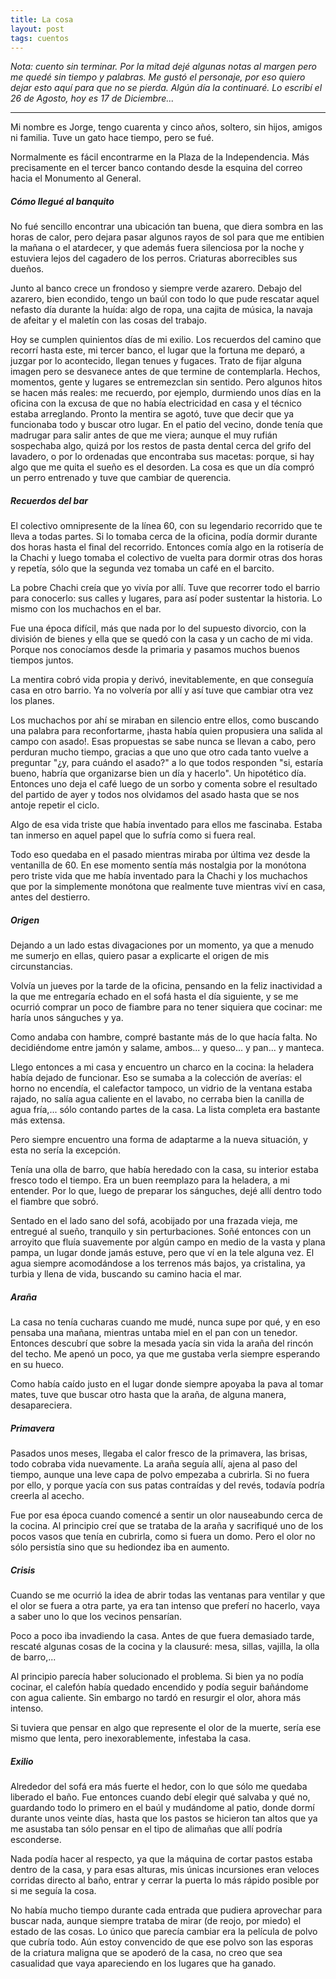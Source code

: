 ```yaml
---
title: La cosa
layout: post
tags: cuentos
---
```


*Nota: cuento sin terminar. Por la mitad dejé algunas notas al margen pero me quedé sin tiempo y palabras. Me gustó el personaje, por eso quiero dejar esto aquí para que no se pierda. Algún día la continuaré. Lo escribí el 26 de Agosto, hoy es 17 de Diciembre...*

---

Mi nombre es Jorge, tengo cuarenta y cinco años, soltero, sin hijos, amigos ni familia. Tuve un gato hace tiempo, pero se fué.

Normalmente es fácil encontrarme en la Plaza de la Independencia. Más precisamente en el tercer banco contando desde la esquina del correo hacia el Monumento al General.

##### Cómo llegué al banquito

No fué sencillo encontrar una ubicación tan buena, que diera sombra en las horas de calor, pero dejara pasar algunos rayos de sol para que me entibien la mañana o el atardecer, y que además fuera silenciosa por la noche y estuviera lejos del cagadero de los perros. Criaturas aborrecibles sus dueños.

Junto al banco crece un frondoso y siempre verde azarero. Debajo del azarero, bien econdido, tengo un baúl con todo lo que pude rescatar aquel nefasto día durante la huída: algo de ropa, una cajita de música, la navaja de afeitar y el maletín con las cosas del trabajo.

Hoy se cumplen quinientos días de mi exilio. Los recuerdos del camino que recorrí hasta este, mi tercer banco, el lugar que la fortuna me deparó, a juzgar por lo acontecido, llegan tenues y fugaces. Trato de fijar alguna imagen pero se desvanece antes de que termine de contemplarla. Hechos, momentos, gente y lugares se entremezclan sin sentido. Pero algunos hitos se hacen más reales: me recuerdo, por ejemplo, durmiendo unos días en la oficina con la excusa de que no había electricidad en casa y el técnico estaba arreglando. Pronto la mentira se agotó, tuve que decir que ya funcionaba todo y buscar otro lugar. En el patio del vecino, donde tenía que madrugar para salir antes de que me viera; aunque el muy rufián sospechaba algo, quizá por los restos de pasta dental cerca del grifo del lavadero, o por lo ordenadas que encontraba sus macetas: porque, si hay algo que me quita el sueño es el desorden. La cosa es que un día compró un perro entrenado y tuve que cambiar de querencia.


##### Recuerdos del bar

El colectivo omnipresente de la línea 60, con su legendario recorrido que te lleva a todas partes. Si lo tomaba cerca de la oficina, podía dormir durante dos horas hasta el final del recorrido. Entonces comía algo en la rotisería de la Chachi y luego tomaba el colectivo de vuelta para dormir otras dos horas y repetía, sólo que la segunda vez tomaba un café en el barcito.

La pobre Chachi creía que yo vivía por allí. Tuve que recorrer todo el barrio para conocerlo: sus calles y lugares, para así poder sustentar la historia. Lo mismo con los muchachos en el bar.

Fue una época difícil, más que nada por lo del supuesto divorcio, con la división de bienes y ella que se quedó con la casa y un cacho de mi vida. Porque nos conocíamos desde la primaria y pasamos muchos buenos tiempos juntos.

La mentira cobró vida propia y derivó, inevitablemente, en que conseguía casa en otro barrio. Ya no volvería por allí y así tuve que cambiar otra vez los planes.

Los muchachos por ahí se miraban en silencio entre ellos, como buscando una palabra para reconfortarme, ¡hasta había quien propusiera una salida al campo con asado!. Esas propuestas se sabe nunca se llevan a cabo, pero perduran mucho tiempo, gracias a que uno que otro cada tanto vuelve a preguntar "¿y, para cuándo el asado?" a lo que todos responden "si, estaría bueno, habría que organizarse bien un día y hacerlo". Un hipotético día. Entonces uno deja el café luego de un sorbo y comenta sobre el resultado del partido de ayer y todos nos olvidamos del asado hasta que se nos antoje repetir el ciclo.

Algo de esa vida triste que había inventado para ellos me fascinaba. Estaba tan inmerso en aquel papel que lo sufría como si fuera real.

Todo eso quedaba en el pasado mientras miraba por última vez desde la ventanilla de 60. En ese momento sentía más nostalgia por la monótona pero triste vida que me había inventado para la Chachi y los muchachos que por la simplemente monótona que realmente tuve mientras viví en casa, antes del destierro.


##### Origen

Dejando a un lado estas divagaciones por un momento, ya que a menudo me sumerjo en ellas, quiero pasar a explicarte el origen de mis circunstancias.

Volvía un jueves por la tarde de la oficina, pensando en la feliz inactividad a la que me entregaría echado en el sofá hasta el día siguiente, y se me ocurrió comprar un poco de fiambre para no tener siquiera que cocinar: me haría unos sánguches y ya.

Como andaba con hambre, compré bastante más de lo que hacía falta. No decidiéndome entre jamón y salame, ambos... y queso... y pan... y manteca.

Llego entonces a mi casa y encuentro un charco en la cocina: la heladera había dejado de funcionar. Eso se sumaba a la colección de averías: el horno no encendía, el calefactor tampoco, un vidrio de la ventana estaba rajado, no salía agua caliente en el lavabo, no cerraba bien la canilla de agua fría,... sólo contando partes de la casa. La lista completa era bastante más extensa.

Pero siempre encuentro una forma de adaptarme a la nueva situación, y esta no sería la excepción.

Tenía una olla de barro, que había heredado con la casa, su interior estaba fresco todo el tiempo. Era un buen reemplazo para la heladera, a mi entender. Por lo que, luego de preparar los sánguches, dejé allí dentro todo el fiambre que sobró.

Sentado en el lado sano del sofá, acobijado por una frazada vieja, me entregué al sueño, tranquilo y sin perturbaciones. Soñé entonces con un arroyito que fluía suavemente por algún campo en medio de la vasta y plana pampa, un lugar donde jamás estuve, pero que ví en la tele alguna vez. El agua siempre acomodándose a los terrenos más bajos, ya cristalina, ya turbia y llena de vida, buscando su camino hacia el mar.


##### Araña

La casa no tenía cucharas cuando me mudé, nunca supe por qué, y en eso pensaba una mañana, mientras untaba miel en el pan con un tenedor. Entonces descubrí que sobre la mesada yacía sin vida la araña del rincón del techo. Me apenó un poco, ya que me gustaba verla siempre esperando en su hueco.

Como había caído justo en el lugar donde siempre apoyaba la pava al tomar mates, tuve que buscar otro hasta que la araña, de alguna manera, desapareciera.


##### Primavera

Pasados unos meses, llegaba el calor fresco de la primavera, las brisas, todo cobraba vida nuevamente. La araña seguía allí, ajena al paso del tiempo, aunque una leve capa de polvo empezaba a cubrirla. Si no fuera por ello, y porque yacía con sus patas contraídas y del revés, todavía podría creerla al acecho.

Fue por esa época cuando comencé a sentir un olor nauseabundo cerca de la cocina. Al principio creí que se trataba de la araña y sacrifiqué uno de los pocos vasos que tenía en cubrirla, como si fuera un domo. Pero el olor no sólo persistía sino que su hediondez iba en aumento.


##### Crisis

Cuando se me ocurrió la idea de abrir todas las ventanas para ventilar y que el olor se fuera a otra parte, ya era tan intenso que preferí no hacerlo, vaya a saber uno lo que los vecinos pensarían.

Poco a poco iba invadiendo la casa. Antes de que fuera demasiado tarde, rescaté algunas cosas de la cocina y la clausuré: mesa, sillas, vajilla, la olla de barro,...

Al principio parecía haber solucionado el problema. Si bien ya no podía cocinar, el calefón había quedado encendido y podía seguir bañándome con agua caliente. Sin embargo no tardó en resurgir el olor, ahora más intenso.

Si tuviera que pensar en algo que represente el olor de la muerte, sería ese mismo que lenta, pero inexorablemente, infestaba la casa.


##### Exilio

Alrededor del sofá era más fuerte el hedor, con lo que sólo me quedaba liberado el baño. Fue entonces cuando debí elegir qué salvaba y qué no, guardando todo lo primero en el baúl y mudándome al patio, donde dormí durante unos veinte días, hasta que los pastos se hicieron tan altos que ya me asustaba tan sólo pensar en el tipo de alimañas que allí podría esconderse.

Nada podía hacer al respecto, ya que la máquina de cortar pastos estaba dentro de la casa, y para esas alturas, mis únicas incursiones eran veloces corridas directo al baño, entrar y cerrar la puerta lo más rápido posible por si me seguía la cosa.

No había mucho tiempo durante cada entrada que pudiera aprovechar para buscar nada, aunque siempre trataba de mirar (de reojo, por miedo) el estado de las cosas. Lo único que parecía cambiar era la película de polvo que cubría todo. Aún estoy convencido de que ese polvo son las esporas de la criatura maligna que se apoderó de la casa, no creo que sea casualidad que vaya apareciendo en los lugares que ha ganado.
